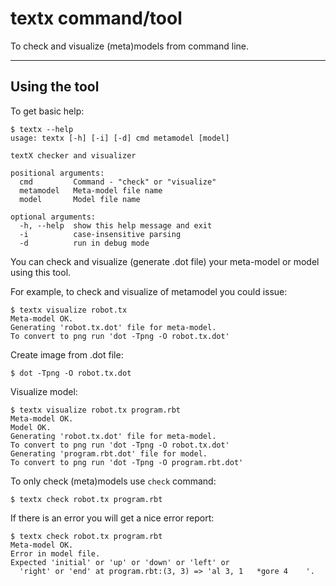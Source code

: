 # textx command/tool

To check and visualize (meta)models from command line.

---


## Using the tool

To get basic help:

    $ textx --help
    usage: textx [-h] [-i] [-d] cmd metamodel [model]

    textX checker and visualizer

    positional arguments:
      cmd         Command - "check" or "visualize"
      metamodel   Meta-model file name
      model       Model file name

    optional arguments:
      -h, --help  show this help message and exit
      -i          case-insensitive parsing
      -d          run in debug mode


You can check and visualize (generate .dot file) your meta-model or model using
this tool.

For example, to check and visualize of metamodel you could issue:


    $ textx visualize robot.tx
    Meta-model OK.
    Generating 'robot.tx.dot' file for meta-model.
    To convert to png run 'dot -Tpng -O robot.tx.dot'

Create image from .dot file:
  
    $ dot -Tpng -O robot.tx.dot

Visualize model:

    $ textx visualize robot.tx program.rbt
    Meta-model OK.
    Model OK.
    Generating 'robot.tx.dot' file for meta-model.
    To convert to png run 'dot -Tpng -O robot.tx.dot'
    Generating 'program.rbt.dot' file for model.
    To convert to png run 'dot -Tpng -O program.rbt.dot'


To only check (meta)models use `check` command:

    $ textx check robot.tx program.rbt


If there is an error you will get a nice error report:


    $ textx check robot.tx program.rbt
    Meta-model OK.
    Error in model file.
    Expected 'initial' or 'up' or 'down' or 'left' or 
      'right' or 'end' at program.rbt:(3, 3) => 'al 3, 1   *gore 4    '.


